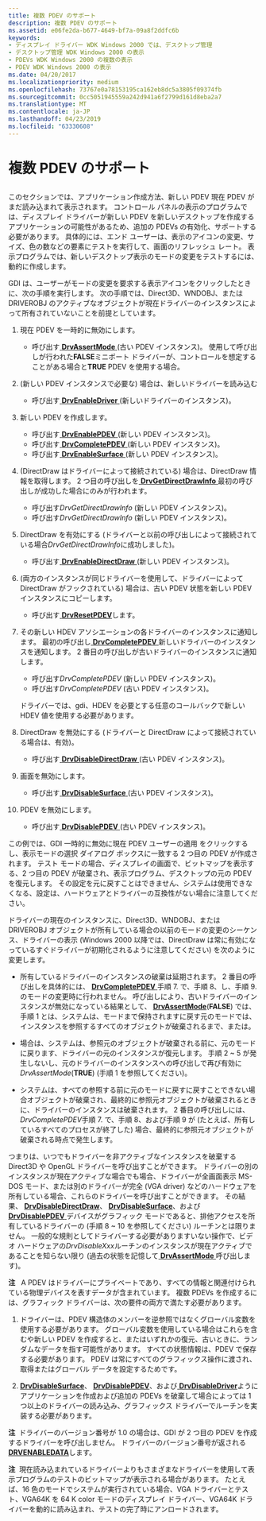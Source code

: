 ```yaml
---
title: 複数 PDEV のサポート
description: 複数 PDEV のサポート
ms.assetid: e06fe2da-b677-4649-bf7a-09a8f2ddfc6b
keywords:
- ディスプレイ ドライバー WDK Windows 2000 では、デスクトップ管理
- デスクトップ管理 WDK Windows 2000 の表示
- PDEVs WDK Windows 2000 の複数の表示
- PDEV WDK Windows 2000 の表示
ms.date: 04/20/2017
ms.localizationpriority: medium
ms.openlocfilehash: 73767e0a78153195ca162eb8dc5a3805f09374fb
ms.sourcegitcommit: 0cc5051945559a242d941a6f2799d161d8eba2a7
ms.translationtype: MT
ms.contentlocale: ja-JP
ms.lasthandoff: 04/23/2019
ms.locfileid: "63330608"
---
```

# <a name="supporting-multiple-pdevs"></a>複数 PDEV のサポート


## <span id="ddk_supporting_multiple_pdevs_gg"></span><span id="DDK_SUPPORTING_MULTIPLE_PDEVS_GG"></span>


このセクションでは、アプリケーション作成方法、新しい PDEV 現在 PDEV がまだ読み込まれて表示されます。 コントロール パネルの表示のプログラムでは、ディスプレイ ドライバーが新しい PDEV を新しいデスクトップを作成するアプリケーションの可能性があるため、追加の PDEVs の有効化、サポートする必要があります。 具体的には、エンド ユーザーは、表示のアイコンの変更、サイズ、色の数などの要素にテストを実行して、画面のリフレッシュ レート。 表示プログラムでは、新しいデスクトップ表示のモードの変更をテストするには、動的に作成します。

GDI は、ユーザーがモードの変更を要求する表示アイコンをクリックしたときに、次の手順を実行します。 次の手順では、Direct3D、WNDOBJ、または DRIVEROBJ のアクティブなオブジェクトが現在ドライバーのインスタンスによって所有されていないことを前提としています。

1.  現在 PDEV を一時的に無効にします。
    -   呼び出す[ **DrvAssertMode** ](https://msdn.microsoft.com/library/windows/hardware/ff556178) (古い PDEV インスタンス)。 使用して呼び出しが行われた**FALSE**ミニポート ドライバーが、コントロールを想定することがある場合と**TRUE** PDEV を使用する場合。

2.  (新しい PDEV インスタンスで必要な) 場合は、新しいドライバーを読み込む
    -   呼び出す[ **DrvEnableDriver** ](https://msdn.microsoft.com/library/windows/hardware/ff556210) (新しいドライバーのインスタンス)。

3.  新しい PDEV を作成します。
    -   呼び出す[ **DrvEnablePDEV** ](https://msdn.microsoft.com/library/windows/hardware/ff556211) (新しい PDEV インスタンス)。
    -   呼び出す[ **DrvCompletePDEV** ](https://msdn.microsoft.com/library/windows/hardware/ff556181) (新しい PDEV インスタンス)。
    -   呼び出す[ **DrvEnableSurface** ](https://msdn.microsoft.com/library/windows/hardware/ff556214) (新しい PDEV インスタンス)。

4.  (DirectDraw はドライバーによって接続されている) 場合は、DirectDraw 情報を取得します。 2 つ目の呼び出しを[ **DrvGetDirectDrawInfo** ](https://msdn.microsoft.com/library/windows/hardware/ff556229)最初の呼び出しが成功した場合にのみが行われます。
    -   呼び出す*DrvGetDirectDrawInfo* (新しい PDEV インスタンス)。
    -   呼び出す*DrvGetDirectDrawInfo* (新しい PDEV インスタンス)。

5.  DirectDraw を有効にする (ドライバーと以前の呼び出しによって接続されている場合*DrvGetDirectDrawInfo*に成功しました)。
    -   呼び出す[ **DrvEnableDirectDraw** ](https://msdn.microsoft.com/library/windows/hardware/ff556208) (新しい PDEV インスタンス)。

6.  (両方のインスタンスが同じドライバーを使用して、ドライバーによって DirectDraw がフックされている) 場合は、古い PDEV 状態を新しい PDEV インスタンスにコピーします。
    -   呼び出す[ **DrvResetPDEV**](https://msdn.microsoft.com/library/windows/hardware/ff556276)します。

7.  その新しい HDEV アソシエーションの各ドライバーのインスタンスに通知します。 最初の呼び出し[ **DrvCompletePDEV** ](https://msdn.microsoft.com/library/windows/hardware/ff556181)新しいドライバーのインスタンスを通知します。 2 番目の呼び出しが古いドライバーのインスタンスに通知します。

    -   呼び出す*DrvCompletePDEV* (新しい PDEV インスタンス)。
    -   呼び出す*DrvCompletePDEV* (古い PDEV インスタンス)。

    ドライバーでは、gdi、HDEV を必要とする任意のコールバックで新しい HDEV 値を使用する必要があります。

8.  DirectDraw を無効にする (ドライバーと DirectDraw によって接続されている場合は、有効)。
    -   呼び出す[ **DrvDisableDirectDraw** ](https://msdn.microsoft.com/library/windows/hardware/ff556195) (古い PDEV インスタンス)。

9.  画面を無効にします。
    -   呼び出す[ **DrvDisableSurface** ](https://msdn.microsoft.com/library/windows/hardware/ff556200) (古い PDEV インスタンス)。

10. PDEV を無効にします。
    -   呼び出す[ **DrvDisablePDEV** ](https://msdn.microsoft.com/library/windows/hardware/ff556198) (古い PDEV インスタンス)。

この例では、GDI 一時的に無効に現在 PDEV ユーザーの適用 をクリックするし、表示モードの選択 ダイアログ ボックスに一致する 2 つ目の PDEV が作成されます。 テスト モードの場合、ディスプレイの画面で、ビットマップを表示する、2 つ目の PDEV が破棄され、表示プログラム、デスクトップの元の PDEV を復元します。 その設定を元に戻すことはできません、システムは使用できなくなる、設定は、ハードウェアとドライバーの互換性がない場合に注意してください。

ドライバーの現在のインスタンスに、Direct3D、WNDOBJ、または DRIVEROBJ オブジェクトが所有している場合の以前のモードの変更のシーケンス、ドライバーの表示 (Windows 2000 以降では、DirectDraw は常に有効になっているすぐドライバーが初期化されるように注意してください) を次のように変更します。

-   所有しているドライバーのインスタンスの破棄は延期されます。 2 番目の呼び出しを具体的には、 [ **DrvCompletePDEV** ](https://msdn.microsoft.com/library/windows/hardware/ff556181)手順 7. で、手順 8、し、手順 9. のモードの変更時に行われません。 呼び出しにより、古いドライバーのインスタンスが無効になっている結果として、 [ **DrvAssertMode**](https://msdn.microsoft.com/library/windows/hardware/ff556178)(**FALSE**) では、手順 1 とは、システムは、モードまで保持されますに戻す元のモードでは、インスタンスを参照するすべてのオブジェクトが破棄されるまで、または。

-   場合は、システムは、参照元のオブジェクトが破棄される前に、元のモードに戻ります、ドライバーの元のインスタンスが復元します。 手順 2 ~ 5 が発生しないし、元のドライバーのインスタンスへの呼び出しで再び有効に*DrvAssertMode*(**TRUE**) (手順 1 を参照してください)。

-   システムは、すべての参照する前に元のモードに戻すに戻すことできない場合オブジェクトが破棄され、最終的に参照元オブジェクトが破棄されるときに、ドライバーのインスタンスは破棄されます。 2 番目の呼び出しには、 *DrvCompletePDEV*手順 7. で、手順 8、および手順 9 が (たとえば、所有しているすべてのプロセスが終了した) 場合、最終的に参照元オブジェクトが破棄される時点で発生します。

つまりは、いつでもドライバーを非アクティブなインスタンスを破棄する Direct3D や OpenGL ドライバーを呼び出すことができます。 ドライバーの別のインスタンスが現在アクティブな場合でも場合、ドライバーが全画面表示 MS-DOS モード、または別のドライバーが完全 (VGA driver) などのハードウェアを所有している場合、これらのドライバーを呼び出すことができます。 その結果、 [ **DrvDisableDirectDraw**](https://msdn.microsoft.com/library/windows/hardware/ff556195)、 [ **DrvDisableSurface**](https://msdn.microsoft.com/library/windows/hardware/ff556200)、および[ **DrvDisablePDEV** ](https://msdn.microsoft.com/library/windows/hardware/ff556198)デバイスがグラフィック モードであると、排他アクセスを所有しているドライバーの (手順 8 ~ 10 を参照してください) ルーチンとは限りません。 一般的な規則としてドライバーする必要がありますいない操作で、ビデオ ハードウェアの*DrvDisableXxx*ルーチンのインスタンスが現在アクティブであることを知らない限り (過去の状態を記憶して[ **DrvAssertMode** ](https://msdn.microsoft.com/library/windows/hardware/ff556178)呼び出します)。

**注**   A PDEV はドライバーにプライベートであり、すべての情報と関連付けられている物理デバイスを表すデータが含まれています。 複数 PDEVs を作成するには、グラフィック ドライバーは、次の要件の両方で満たす必要があります。
1.  ドライバーは、PDEV 構造体のメンバーを逆参照ではなくグローバル変数を使用する必要があります。 グローバル変数を使用している場合はこれらを含むや新しい PDEV を作成すると、またはいずれかの復元、古いときに、ランダムなデータを指す可能性があります。 すべての状態情報は、PDEV で保存する必要があります。 PDEV は常にすべてのグラフィックス操作に渡され、取得またはグローバル データを設定するためです。

2.  [ **DrvDisableSurface**](https://msdn.microsoft.com/library/windows/hardware/ff556200)、 [ **DrvDisablePDEV**](https://msdn.microsoft.com/library/windows/hardware/ff556198)、および[ **DrvDisableDriver**](https://msdn.microsoft.com/library/windows/hardware/ff556196)ようにアプリケーションを作成および追加の PDEVs を破棄して場合によっては 1 つ以上のドライバーの読み込み、グラフィックス ドライバーでルーチンを実装する必要があります。

 

**注**  ドライバーのバージョン番号が 1.0 の場合は、GDI が 2 つ目の PDEV を作成するドライバーを呼び出しません。 ドライバーのバージョン番号が返される[ **DRVENABLEDATA**](https://msdn.microsoft.com/library/windows/hardware/ff556206)します。

 

**注**  現在読み込まれているドライバーよりもさまざまなドライバーを使用して表示プログラムのテストのビットマップが表示される場合があります。 たとえば、16 色のモードでシステムが実行されている場合、VGA ドライバーとテスト、VGA64K を 64 K color モードのディスプレイ ドライバー、VGA64K ドライバーを動的に読み込まれ、テストの完了時にアンロードされます。

 

 

 





